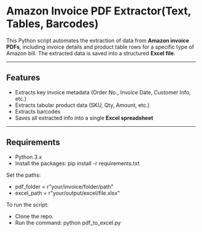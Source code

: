 #  Amazon Invoice PDF Extractor(Text, Tables, Barcodes)

This Python script automates the extraction of data from **Amazon invoice PDFs**, including invoice details and product table rows for a specific type of Amazon bill. 
The extracted data is saved into a structured **Excel file**.

---

##  Features

-  Extracts key invoice metadata (Order No., Invoice Date, Customer Info, etc.)
-  Extracts tabular product data (SKU, Qty, Amount, etc.)
-  Extracts barcodes
-  Saves all extracted info into a single **Excel spreadsheet**

---

##  Requirements

- Python 3.x
- Install the packages: pip install -r requirements.txt


Set the paths:
- pdf_folder = r"your/invoice/folder/path"
- excel_path = r"your/output/excel/file.xlsx"


To run the script:
- Clone the repo.
- Run the command: python pdf_to_excel.py
